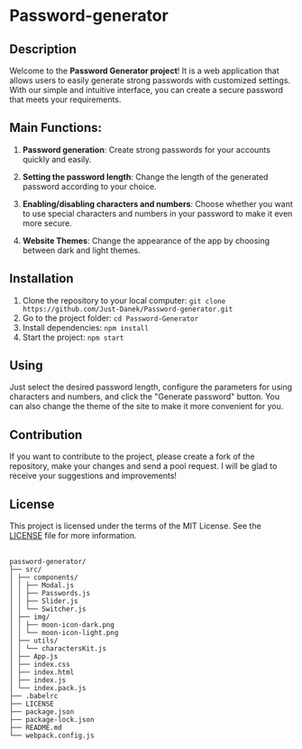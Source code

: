 #  Password-generator

## Description

Welcome to the **Password Generator project**! It is a web application that allows users to easily generate strong passwords with customized settings. With our simple and intuitive interface, you can create a secure password that meets your requirements.



## Main Functions:

1. **Password generation**: Create strong passwords for your accounts quickly and easily.

2. **Setting the password length**: Change the length of the generated password according to your choice.

3. **Enabling/disabling characters and numbers**: Choose whether you want to use special characters and numbers in your password to make it even more secure.

4. **Website Themes**: Change the appearance of the app by choosing  between  dark  and  light  themes.

## Installation
  
1. Clone the repository  to  your  local  computer: 
`git clone https://github.com/Just-Danek/Password-generator.git` 
2. Go to the  project  folder: 
`cd Password-Generator`  
3. Install  dependencies: 
`npm install`  
4. Start the project:
`npm start`

## Using  

Just  select the desired password length, configure the parameters for using characters and numbers, and click the "Generate  password" button. You can also change the theme of the site to make it more convenient for you.  


## Contribution  

If you want to contribute to the project, please create a fork of the repository, make your changes and send a pool request. I will be glad to receive your suggestions and improvements!

## License  

This project is licensed under the terms of the MIT License. See the [LICENSE](https://github.com/Just-Danek/Password-generator/blob/main/LICENSE.txt) file for more information.
<br>
<br>
```
password-generator/
├── src/
│ ├── components/
│ │ ├── Modal.js
│ │ ├── Passwords.js
│ │ ├── Slider.js
│ │ └── Switcher.js
│ ├── img/
│ │ ├── moon-icon-dark.png
│ │ └── moon-icon-light.png
│ ├── utils/
│ │ └── charactersKit.js
│ ├── App.js
│ ├── index.css
│ ├── index.html
│ ├── index.js
│ └── index.pack.js
├── .babelrc
├── LICENSE
├── package.json
├── package-lock.json
├── README.md
└── webpack.config.js
```
